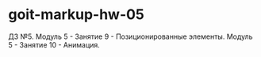 # goit-markup-hw-05
ДЗ №5. Модуль 5 - Занятие 9 - Позиционированные элементы. Модуль 5 - Занятие 10 - Анимация.
